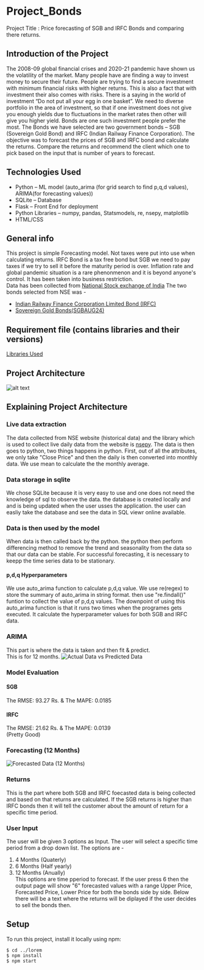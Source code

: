 # Project_Bonds
Project Title : Price forecasting of SGB and IRFC Bonds and comparing there returns.
## Introduction of the Project
The 2008-09 global financial crises and 2020-21 pandemic have shown us the volatility of the market. Many people have are finding a way to invest money to secure their future. People are trying to find a secure investment with minimum financial risks with higher returns. This is also a fact that with investment their also comes with risks. There is a saying in the world of investment “Do not put all your egg in one basket”. We need to diverse portfolio in the area of investment, so that if one investment does not give you enough yields due to fluctuations in the market rates then other will give you higher yield. Bonds are one such investment people prefer the most. The Bonds we have selected are two government bonds – SGB (Sovereign Gold Bond) and IRFC (Indian Railway Finance Corporation). The objective was to forecast the prices of SGB and IRFC bond and calculate the returns. Compare the returns and recommend the client which one to pick based on the input that is number of years to forecast.

## Technologies Used
* Python – ML model (auto_arima (for grid search to find p,q,d values), ARIMA(for forecasting values))<br>
* SQLite – Database<br>
* Flask – Front End for deployment<br>
* Python Libraries – numpy, pandas, Statsmodels, re, nsepy, matplotlib<br>
* HTML/CSS<br>

## General info
This project is simple Forecasting model. Not taxes were put into use when calculating returns. IRFC Bond is a tax free bond but SGB we need to pay taxes if we try to sell it before the maturity period is over.
Inflation rate and global pandemic situation is a rare phenonmenon and it is beyond anyone's control. It has been taken into business restriction.<br>
Data has been collected from [National Stock exchange of India](https://www1.nseindia.com/index_nse.htm)
The two bonds selected from NSE was -
* [Indian Railway Finance Corporation Limited Bond (IRFC)](https://www1.nseindia.com/live_market/dynaContent/live_watch/get_quote/GetQuote.jsp?symbol=IRFC&series=N2)
* [Sovereign Gold Bonds(SGBAUG24)](https://www1.nseindia.com/live_market/dynaContent/live_watch/get_quote/GetQuote.jsp?symbol=SGBAUG24&illiquid=0&smeFlag=0&itpFlag=0)


## Requirement file (contains libraries and their versions)
[Libraries Used](https://github.com/tuhinbasu/Project_Bonds/blob/main/requirements.txt)

## Project Architecture
![alt text](https://github.com/tuhinbasu/Project_Bonds/blob/main/img/project_arch.PNG)

## Explaining Project Architecture
### Live data extraction
The data collected from NSE website (historical data) and the library which is used to collect live daily data from the website is [nsepy](https://nsepy.xyz/). The data is then goes to python, two things happens in python. First, out of all the attributes, we only take "Close Price" and then the daily is then converted into monthly data. We use mean to calculate the the monthly average.
### Data storage in sqlite 
We chose SQLite because it is very easy to use and one does not need the knowledge of sql to observe the data. the database is created locally and and is being updated when the user usses the application. the user can easliy take the database and see the data in SQL viewr online available.
### Data is then used by the model
When data is then called back by the python. the python then perform differencing method to remove the trend and seasonality from the data so that our data can be stable. For successful forecasting, it is necessary to keepp the time series data to be stationary.
#### p,d,q Hyperparameters
We use auto_arima function to calculate p,d,q value. We use re(regex) to store the summary of auto_arima in string format. then use "re.findall()" funtion to collect the value of p,d,q values. The downpoint of using this auto_arima function is that it runs two times when the programes gets executed. It calculate the hyperparameter values for both SGB and IRFC data.
### ARIMA
This part is where the data is taken and then fit & predict.<br>
This is for 12 months.
![Actual Data vs Predicted Data](https://github.com/tuhinbasu/Project_Bonds/blob/main/img/actualvspred.PNG)
### Model Evaluation
#### SGB
The RMSE: 93.27 Rs. & The MAPE: 0.0185
#### IRFC
The RMSE: 21.62 Rs. & The MAPE: 0.0139<br>
(Pretty Good)
### Forecasting (12 Months)
![Forecasted Data (12 Months)](https://github.com/tuhinbasu/Project_Bonds/blob/main/img/forecast.PNG)
### Returns
This is the part where both SGB and IRFC foecasted data is being collected and based on that returns are calculated. If the SGB returns is higher than IRFC bonds then it will tell the customer about the amount of return for a specific time period.
### User Input
The user will be given 3 options as Input. The user will select a specific time period from a drop down list. The options are -<br>
1. 4 Months (Quaterly)<br>
2. 6 Months (Half yearly)<br>
3. 12 Months (Anually)<br>
This options are time pperiod to forecast. If the user press 6 then the output page will show "6" forecasted values with a range Upper Price, Forecasted Price, Lower Price for both the bonds side by side. Below there will be a text where the returns will be diplayed if the user decides to sell the bonds then.

## Setup
To run this project, install it locally using npm:

```
$ cd ../lorem
$ npm install
$ npm start
